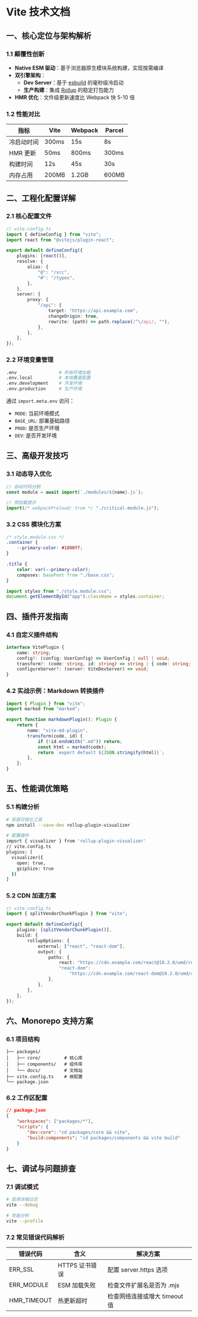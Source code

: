 # Vite 技术文档

## 一、核心定位与架构解析

### 1.1 颠覆性创新

- **Native ESM 驱动**：基于浏览器原生模块系统构建，实现按需编译
- **双引擎架构**：
    - **Dev Server**：基于 [esbuild](https://esbuild.github.io/) 的毫秒级冷启动
    - **生产构建**：集成 [Rollup](https://rollupjs.org/) 的稳定打包能力
- **HMR 优化**：文件级更新速度比 Webpack 快 5-10 倍

### 1.2 性能对比

| 指标       | Vite  | Webpack | Parcel |
| ---------- | ----- | ------- | ------ |
| 冷启动时间 | 300ms | 15s     | 8s     |
| HMR 更新   | 50ms  | 800ms   | 300ms  |
| 构建时间   | 12s   | 45s     | 30s    |
| 内存占用   | 200MB | 1.2GB   | 600MB  |

## 二、工程化配置详解

### 2.1 核心配置文件

```typescript
// vite.config.ts
import { defineConfig } from "vite";
import react from "@vitejs/plugin-react";

export default defineConfig({
    plugins: [react()],
    resolve: {
        alias: {
            "@": "/src",
            "#": "/types",
        },
    },
    server: {
        proxy: {
            "/api": {
                target: "https://api.example.com",
                changeOrigin: true,
                rewrite: (path) => path.replace(/^\/api/, ""),
            },
        },
    },
});
```

### 2.2 环境变量管理

```bash
.env                # 所有环境加载
.env.local          # 本地覆盖配置
.env.development    # 开发环境
.env.production     # 生产环境
```

通过 `import.meta.env` 访问：

- `MODE`: 当前环境模式
- `BASE_URL`: 部署基础路径
- `PROD`: 是否生产环境
- `DEV`: 是否开发环境

## 三、高级开发技巧

### 3.1 动态导入优化

```javascript
// 自动代码分割
const module = await import(`./modules/${name}.js`);

// 预加载提示
import(/* webpackPreload: true */ "./critical-module.js");
```

### 3.2 CSS 模块化方案

```css
/* style.module.css */
.container {
    --primary-color: #1890ff;
}

.title {
    color: var(--primary-color);
    composes: baseFont from "./base.css";
}
```

```typescript
import styles from "./style.module.css";
document.getElementById("app").className = styles.container;
```

## 四、插件开发指南

### 4.1 自定义插件结构

```typescript
interface VitePlugin {
    name: string;
    config?: (config: UserConfig) => UserConfig | null | void;
    transform?: (code: string, id: string) => string | { code: string; map?: SourceMap };
    configureServer?: (server: ViteDevServer) => void;
}
```

### 4.2 实战示例：Markdown 转换插件

```typescript
import { Plugin } from "vite";
import marked from "marked";

export function markdownPlugin(): Plugin {
    return {
        name: "vite-md-plugin",
        transform(code, id) {
            if (!id.endsWith(".md")) return;
            const html = marked(code);
            return `export default ${JSON.stringify(html)}`;
        },
    };
}
```

## 五、性能调优策略

### 5.1 构建分析

```bash
# 安装可视化工具
npm install --save-dev rollup-plugin-visualizer

# 配置插件
import { visualizer } from 'rollup-plugin-visualizer'
// vite.config.ts
plugins: [
  visualizer({
    open: true,
    gzipSize: true
  })
]
```

### 5.2 CDN 加速方案

```typescript
// vite.config.ts
import { splitVendorChunkPlugin } from "vite";

export default defineConfig({
    plugins: [splitVendorChunkPlugin()],
    build: {
        rollupOptions: {
            external: ["react", "react-dom"],
            output: {
                paths: {
                    react: "https://cdn.example.com/react@18.2.0/umd/react.production.min.js",
                    "react-dom":
                        "https://cdn.example.com/react-dom@18.2.0/umd/react-dom.production.min.js",
                },
            },
        },
    },
});
```

## 六、Monorepo 支持方案

### 6.1 项目结构

```
├── packages/
│   ├── core/         # 核心库
│   ├── components/   # 组件库
│   └── docs/         # 文档站
├── vite.config.ts    # 根配置
└── package.json
```

### 6.2 工作区配置

```json
// package.json
{
    "workspaces": ["packages/*"],
    "scripts": {
        "dev:core": "cd packages/core && vite",
        "build:components": "cd packages/components && vite build"
    }
}
```

## 七、调试与问题排查

### 7.1 调试模式

```bash
# 启用详细日志
vite --debug

# 性能分析
vite --profile
```

### 7.2 常见错误代码解析

| 错误代码    | 含义           | 解决方案                      |
| ----------- | -------------- | ----------------------------- |
| ERR_SSL     | HTTPS 证书错误 | 配置 server.https 选项        |
| ERR_MODULE  | ESM 加载失败   | 检查文件扩展名是否为 .mjs     |
| HMR_TIMEOUT | 热更新超时     | 检查网络连接或增大 timeout 值 |
